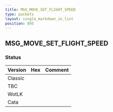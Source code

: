 ```yaml
---
title: MSG_MOVE_SET_FLIGHT_SPEED
type: packets
layout: single_markdown_in_list
position: 895
---
```


## MSG_MOVE_SET_FLIGHT_SPEED

### Status

Version | Hex | Comment
---------- | ---------- | ---------- 
Classic |  |  
TBC |  |  
WotLK |  |  
Cata |  |  
